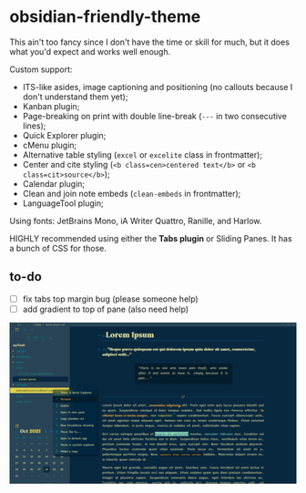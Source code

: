 # obsidian-friendly-theme

This ain't too fancy since I don't have the time or skill for much, but it does what you'd expect and works well enough.

Custom support:
- ITS-like asides, image captioning and positioning (no callouts because I don't understand them yet);
- Kanban plugin;
- Page-breaking on print with double line-break (`---` in two consecutive lines);
- Quick Explorer plugin;
- cMenu plugin;
- Alternative table styling (`excel` or `excelite` class in frontmatter);
- Center and cite styling (`<b class=cen>centered text</b>` or `<b class=cit>source</b>`);
- Calendar plugin;
- Clean and join note embeds (`clean-embeds` in frontmatter);
- LanguageTool plugin; 

Using fonts: JetBrains Mono, iA Writer Quattro, Ranille, and Harlow.

HIGHLY recommended using either the **Tabs plugin** or Sliding Panes. It has a bunch of CSS for those.

## to-do
- [ ] fix tabs top margin bug (please someone help)
- [ ] add gradient to top of pane (also need help)

![screenshot.png](https://github.com/firinael/obsidian-friendly-theme/blob/main/screenshot.png?raw=true)
